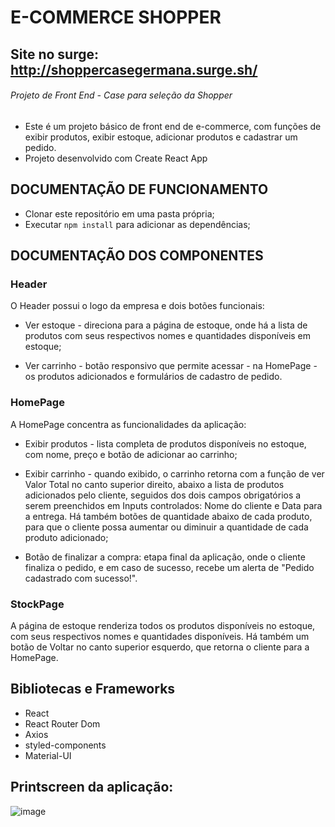 # E-COMMERCE SHOPPER 

## Site no surge: http://shoppercasegermana.surge.sh/

<h6> Projeto de Front End - Case para seleção da Shopper </h6>

- Este é um projeto básico de front end de e-commerce, com funções de exibir produtos, exibir estoque, adicionar produtos e cadastrar um pedido. 
- Projeto desenvolvido com Create React App

## DOCUMENTAÇÃO DE FUNCIONAMENTO

* Clonar este repositório em uma pasta própria;
* Executar `npm install` para adicionar as dependências;

## DOCUMENTAÇÃO DOS COMPONENTES

### Header
 O Header possui o logo da empresa e dois botões funcionais: 
* Ver estoque - direciona para a página de estoque, onde há a lista de produtos com seus respectivos nomes e quantidades disponíveis em estoque;

* Ver carrinho - botão responsivo que permite acessar - na HomePage - os produtos adicionados e formulários de cadastro de pedido.

### HomePage
A HomePage concentra as funcionalidades da aplicação:
* Exibir produtos - lista completa de produtos disponíveis no estoque, com nome, preço e botão de adicionar ao carrinho;

* Exibir carrinho - quando exibido, o carrinho retorna com a função de ver Valor Total no canto superior direito, abaixo a lista de produtos adicionados pelo cliente, seguidos dos dois campos obrigatórios a serem preenchidos em Inputs controlados: Nome do cliente e Data para a entrega.
Há também botões de quantidade abaixo de cada produto, para que o cliente possa aumentar ou diminuir a quantidade de cada produto adicionado;

* Botão de finalizar a compra: etapa final da aplicação, onde o cliente finaliza o pedido, e em caso de sucesso, recebe um alerta de "Pedido cadastrado com sucesso!".

### StockPage
A página de estoque renderiza todos os produtos disponíveis no estoque, com seus respectivos nomes e quantidades disponíveis.
Há também um botão de Voltar no canto superior esquerdo, que retorna o cliente para a HomePage.

## Bibliotecas e Frameworks
* React
* React Router Dom
* Axios
* styled-components
* Material-UI

## Printscreen da aplicação:
![image](https://user-images.githubusercontent.com/85320383/146674940-ee815bc9-3d98-47aa-8121-4e262672682f.png)


